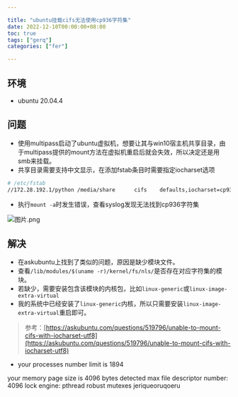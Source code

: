 ```yaml
---

title: "ubuntu挂载cifs无法使用cp936字符集"
date: 2022-12-10T00:00:00+08:00
toc: true
tags: ["gerq"]
categories: ["fer"]

---
```


## 环境

- ubuntu 20.04.4

## 问题

- 使用multipass启动了ubuntu虚拟机，想要让其与win10宿主机共享目录，由于multipass提供的mount方法在虚拟机重启后就会失效，所以决定还是用smb来挂载。
- 共享目录需要支持中文显示，在添加fstab条目时需要指定iocharset选项

```bash
# /etc/fstab
//172.28.192.1/python /media/share      cifs    defaults,iocharset=cp936,uid=1001,gid=4        0 0
```

- 执行`mount -a`时发生错误，查看syslog发现无法找到cp936字符集

<img src="https://cdn.nlark.com/yuque/0/2022/png/12871581/1670996999107-40b903d0-f9e9-4513-b703-64892e011b62.png" alt="图片.png" referrerPolicy="no-referrer" />



## 解决

-  在askubuntu上找到了类似的问题，原因是缺少模块文件。 
-  查看`/lib/modules/$(uname -r)/kernel/fs/nls/`是否存在对应字符集的模块。 
-  若缺少，需要安装包含该模块的内核包，比如`linux-generic`或`linux-image-extra-virtual` 
-  我的系统中已经安装了`linux-generic`内核，所以只需要安装`linux-image-extra-virtual`重启即可。 

> 参考：[https://askubuntu.com/questions/519796/unable-to-mount-cifs-with-iocharset-utf8](https://askubuntu.com/questions/519796/unable-to-mount-cifs-with-iocharset-utf8)

- your processes number limit is 1894

your memory page size is 4096 bytes
detected max file descriptor number: 4096
lock engine: pthread robust mutexes
jeriqueoruqoeru

